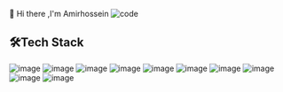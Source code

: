 👋 Hi there ,I'm Amirhossein
![code](https://user-images.githubusercontent.com/84338957/187644063-b9b899a6-8ce8-4553-a9ae-d35a7d5ca7b1.gif)

🛠️Tech Stack
---
![image](https://img.shields.io/badge/Python-fce03d?style=for-the-badge&logo=Python&logoColor=blue)
![image](https://img.shields.io/badge/Django-143601?style=for-the-badge&logo=Django&logoColor=blue)
![image](https://img.shields.io/badge/Flask-808080?style=for-the-badge&logo=flask&logoColor=green)
![image](https://img.shields.io/badge/C%2B%2B-808080?style=for-the-badge&logo=c%2B%2B&logoColor=blue)
![image](https://img.shields.io/badge/Docker-69aed1?style=for-the-badge&logo=docker&logoColor=white)
![image](https://img.shields.io/badge/HTML5-ff6a00?style=for-the-badge&logo=Html5&logoColor=white)
![image](https://img.shields.io/badge/CSS-69aed1?style=for-the-badge&logo=css3&logoColor=white)
![image](https://img.shields.io/badge/MongoDB-454B1B?style=for-the-badge&logo=mongodb&logoColor=white)
![image](https://img.shields.io/badge/PostgreSQL-69aed1?style=for-the-badge&logo=postgresql&logoColor=white)
![image](https://img.shields.io/badge/C%2B%2B-808080?style=for-the-badge&logo=c%2B%2B&logoColor=white)
<!--
**amirfarahani0978/amirfarahani0978** is a ✨ _special_ ✨ repository because its `README.md` (this file) appears on your GitHub profile.
Here are some ideas to get you started:
🔭 I’m currently working on ...
🌱 I’m currently learning ....
👯 I’m looking to collaborate on ...
🤔 I’m looking for help with ...
💬 Ask me about ...
📫 How to reach me: ...
😄 Pronouns: ...
⚡ Fun fact: ...
-->

